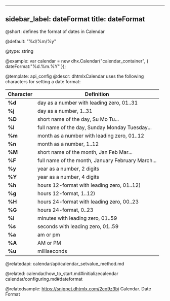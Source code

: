 
---
sidebar_label: dateFormat
title: dateFormat
---          

@short: 
defines the format of dates in Сalendar


@default:
"%d/%m/%y"


@type: string

@example: 
var calendar = new dhx.Calendar("calendar_container", {
   dateFormat:"%d.%m.%Y"
});


@template:	api_config
@descr: 
dhtmlxCalendar uses the following characters for setting a date format:

| Character		|	Definition
|---------------|-----------------------------------------------|
|**%d**			|day as a number with leading zero, 01..31		|
|**%j**			|day as a number, 1..31							|
|**%D**			|short name of the day, Su Mo Tu...				|
|**%l**			|full name of the day, Sunday Monday Tuesday...	|
|**%m**			|month as a number with leading zero, 01..12	|
|**%n**			|month as a number, 1..12						|
|**%M**			|short name of the month, Jan Feb Mar...		|
|**%F**			|full name of the month, January February March...|
|**%y**			|year as a number, 2 digits						|
|**%Y**			|year as a number, 4 digits						|
|**%h**			|hours 12-format with leading zero, 01..12)		|
|**%g**			|hours 12-format, 1..12)						|
|**%H**			|hours 24-format with leading zero, 00..23		|
|**%G**			|hours 24-format, 0..23							|
|**%i**			|minutes with leading zero, 01..59				|
|**%s**			|seconds with leading zero, 01..59				|
|**%a**			|am or pm										|
|**%A**			|AM or PM										|
|**%u**			|milliseconds									|



@relatedapi:
calendar/api/calendar_setvalue_method.md

@related: calendar/how_to_start.md#initializecalendar
calendar/configuring.md#dateformat

@relatedsample: https://snippet.dhtmlx.com/2co9z3bi	Calendar. Date Format